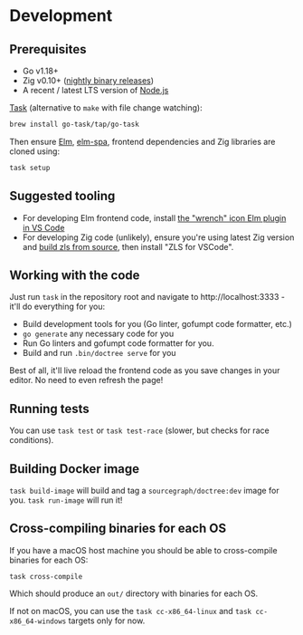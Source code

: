 # Development

## Prerequisites

* Go v1.18+
* Zig v0.10+ ([nightly binary releases](https://ziglang.org/download/))
* A recent / latest LTS version of [Node.js](https://nodejs.org/)

[Task](https://taskfile.dev/#/installation) (alternative to `make` with file change watching):

```sh
brew install go-task/tap/go-task
```

Then ensure [Elm](https://elm-lang.org/), [elm-spa](https://elm-spa.dev), frontend dependencies and Zig libraries are cloned using:

```sh
task setup
```

## Suggested tooling

* For developing Elm frontend code, install [the "wrench" icon Elm plugin in VS Code](https://marketplace.visualstudio.com/items?itemName=Elmtooling.elm-ls-vscode)
* For developing Zig code (unlikely), ensure you're using latest Zig version and [build zls from source](https://github.com/zigtools/zls#from-source), then install "ZLS for VSCode".

## Working with the code

Just run `task` in the repository root and navigate to http://localhost:3333 - it'll do everything for you:

* Build development tools for you (Go linter, gofumpt code formatter, etc.)
* `go generate` any necessary code for you
* Run Go linters and gofumpt code formatter for you.
* Build and run `.bin/doctree serve` for you

Best of all, it'll live reload the frontend code as you save changes in your editor. No need to even refresh the page!

## Running tests

You can use `task test` or `task test-race` (slower, but checks for race conditions).

## Building Docker image

`task build-image` will build and tag a `sourcegraph/doctree:dev` image for you. `task run-image` will run it!

## Cross-compiling binaries for each OS

If you have a macOS host machine you should be able to cross-compile binaries for each OS:

```
task cross-compile
```

Which should produce an `out/` directory with binaries for each OS.

If not on macOS, you can use the `task cc-x86_64-linux` and `task cc-x86_64-windows` targets only for now.
